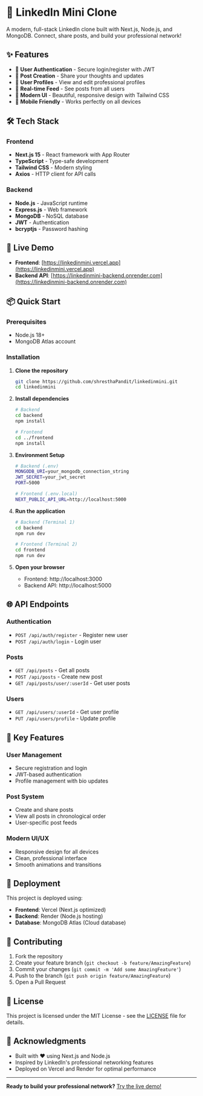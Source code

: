 # 🚀 LinkedIn Mini Clone

A modern, full-stack LinkedIn clone built with Next.js, Node.js, and MongoDB. Connect, share posts, and build your professional network!

## ✨ Features

- 🔐 **User Authentication** - Secure login/register with JWT
- 📝 **Post Creation** - Share your thoughts and updates
- 👥 **User Profiles** - View and edit professional profiles
- 💬 **Real-time Feed** - See posts from all users
- 🎨 **Modern UI** - Beautiful, responsive design with Tailwind CSS
- 📱 **Mobile Friendly** - Works perfectly on all devices

## 🛠️ Tech Stack

### Frontend
- **Next.js 15** - React framework with App Router
- **TypeScript** - Type-safe development
- **Tailwind CSS** - Modern styling
- **Axios** - HTTP client for API calls

### Backend
- **Node.js** - JavaScript runtime
- **Express.js** - Web framework
- **MongoDB** - NoSQL database
- **JWT** - Authentication
- **bcryptjs** - Password hashing

## 🚀 Live Demo

- **Frontend**: [https://linkedinmini.vercel.app](https://linkedinmini.vercel.app)
- **Backend API**: [https://linkedinmini-backend.onrender.com](https://linkedinmini-backend.onrender.com)

## 📦 Quick Start

### Prerequisites
- Node.js 18+
- MongoDB Atlas account

### Installation

1. **Clone the repository**
   ```bash
   git clone https://github.com/shresthaPandit/linkedinmini.git
   cd linkedinmini
   ```

2. **Install dependencies**
   ```bash
   # Backend
   cd backend
   npm install
   
   # Frontend
   cd ../frontend
   npm install
   ```

3. **Environment Setup**
   ```bash
   # Backend (.env)
   MONGODB_URI=your_mongodb_connection_string
   JWT_SECRET=your_jwt_secret
   PORT=5000
   
   # Frontend (.env.local)
   NEXT_PUBLIC_API_URL=http://localhost:5000
   ```

4. **Run the application**
   ```bash
   # Backend (Terminal 1)
   cd backend
   npm run dev
   
   # Frontend (Terminal 2)
   cd frontend
   npm run dev
   ```

5. **Open your browser**
   - Frontend: http://localhost:3000
   - Backend API: http://localhost:5000

## 🌐 API Endpoints

### Authentication
- `POST /api/auth/register` - Register new user
- `POST /api/auth/login` - Login user

### Posts
- `GET /api/posts` - Get all posts
- `POST /api/posts` - Create new post
- `GET /api/posts/user/:userId` - Get user posts

### Users
- `GET /api/users/:userId` - Get user profile
- `PUT /api/users/profile` - Update profile

## 🎯 Key Features

### User Management
- Secure registration and login
- JWT-based authentication
- Profile management with bio updates

### Post System
- Create and share posts
- View all posts in chronological order
- User-specific post feeds

### Modern UI/UX
- Responsive design for all devices
- Clean, professional interface
- Smooth animations and transitions

## 🚀 Deployment

This project is deployed using:
- **Frontend**: Vercel (Next.js optimized)
- **Backend**: Render (Node.js hosting)
- **Database**: MongoDB Atlas (Cloud database)


## 🤝 Contributing

1. Fork the repository
2. Create your feature branch (`git checkout -b feature/AmazingFeature`)
3. Commit your changes (`git commit -m 'Add some AmazingFeature'`)
4. Push to the branch (`git push origin feature/AmazingFeature`)
5. Open a Pull Request

## 📄 License

This project is licensed under the MIT License - see the [LICENSE](LICENSE) file for details.

## 🙏 Acknowledgments

- Built with ❤️ using Next.js and Node.js
- Inspired by LinkedIn's professional networking features
- Deployed on Vercel and Render for optimal performance

---

**Ready to build your professional network?** [Try the live demo!](https://linkedinmini.vercel.app)
